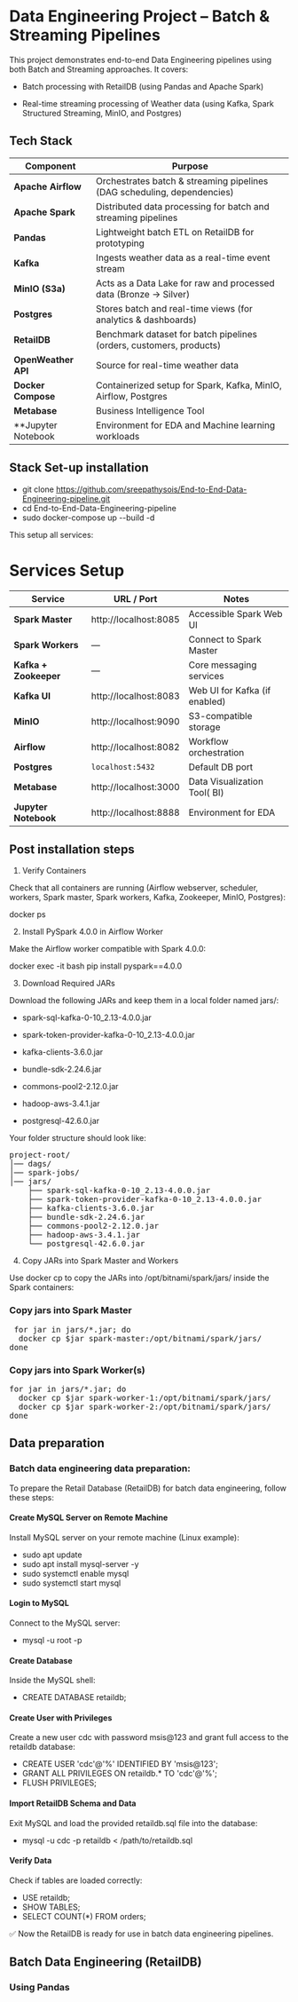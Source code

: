 #  Data Engineering Project – Batch & Streaming Pipelines

This project demonstrates end-to-end Data Engineering pipelines using both Batch and Streaming approaches. It covers:

* Batch processing with RetailDB (using Pandas and Apache Spark)

* Real-time streaming processing of Weather data (using Kafka, Spark Structured Streaming, MinIO, and Postgres)

## Tech Stack 
| Component           | Purpose                                                                 |
| ------------------- | ----------------------------------------------------------------------- |
| **Apache Airflow**  | Orchestrates batch & streaming pipelines (DAG scheduling, dependencies) |
| **Apache Spark**    | Distributed data processing for batch and streaming pipelines           |
| **Pandas**          | Lightweight batch ETL on RetailDB for prototyping                       |
| **Kafka**           | Ingests weather data as a real-time event stream                        |
| **MinIO (S3a)**     | Acts as a Data Lake for raw and processed data (Bronze → Silver)        |
| **Postgres**        | Stores batch and real-time views (for analytics & dashboards)           |
| **RetailDB**        | Benchmark dataset for batch pipelines (orders, customers, products)     |
| **OpenWeather API** | Source for real-time weather data                                       |
| **Docker Compose**  | Containerized setup for Spark, Kafka, MinIO, Airflow, Postgres          |
| **Metabase**        | Business Intelligence Tool                                              |
|**Jupyter Notebook   | Environment for EDA and Machine learning workloads                      |

## Stack Set-up installation

* git clone https://github.com/sreepathysois/End-to-End-Data-Engineering-pipeline.git
* cd End-to-End-Data-Engineering-pipeline
* sudo docker-compose up --build -d

This setup all services: 

# Services Setup

| Service        | URL / Port              | Notes                           |
|----------------|-------------------------|---------------------------------|
| **Spark Master** | http://localhost:8085   | Accessible Spark Web UI          |
| **Spark Workers** | —                     | Connect to Spark Master          |
| **Kafka + Zookeeper** | —                 | Core messaging services           |
| **Kafka UI**   | http://localhost:8083   | Web UI for Kafka (if enabled)    |
| **MinIO**      | http://localhost:9090   | S3-compatible storage            |
| **Airflow**    | http://localhost:8082   | Workflow orchestration           |
| **Postgres**   | `localhost:5432`        | Default DB port                  |
| **Metabase**   | http://localhost:3000   | Data Visualization Tool( BI)     |
| **Jupyter Notebook**| http://localhost:8888| Environment for EDA            |  


## Post installation steps   

1. Verify Containers

Check that all containers are running (Airflow webserver, scheduler, workers, Spark master, Spark workers, Kafka, Zookeeper, MinIO, Postgres):

docker ps  

2. Install PySpark 4.0.0 in Airflow Worker

Make the Airflow worker compatible with Spark 4.0.0:

docker exec -it <airflow-worker-container> bash
pip install pyspark==4.0.0  

3. Download Required JARs

Download the following JARs and keep them in a local folder named jars/:

* spark-sql-kafka-0-10_2.13-4.0.0.jar

* spark-token-provider-kafka-0-10_2.13-4.0.0.jar

* kafka-clients-3.6.0.jar

* bundle-sdk-2.24.6.jar

* commons-pool2-2.12.0.jar

* hadoop-aws-3.4.1.jar

* postgresql-42.6.0.jar

Your folder structure should look like:

<pre>project-root/
│── dags/
│── spark-jobs/
│── jars/
    ├── spark-sql-kafka-0-10_2.13-4.0.0.jar
    ├── spark-token-provider-kafka-0-10_2.13-4.0.0.jar
    ├── kafka-clients-3.6.0.jar
    ├── bundle-sdk-2.24.6.jar
    ├── commons-pool2-2.12.0.jar
    ├── hadoop-aws-3.4.1.jar
    └── postgresql-42.6.0.jar</pre>



4. Copy JARs into Spark Master and Workers

Use docker cp to copy the JARs into /opt/bitnami/spark/jars/ inside the Spark containers:

### Copy jars into Spark Master
<pre> for jar in jars/*.jar; do
  docker cp $jar spark-master:/opt/bitnami/spark/jars/
done </pre>

### Copy jars into Spark Worker(s)
<pre>for jar in jars/*.jar; do
  docker cp $jar spark-worker-1:/opt/bitnami/spark/jars/
  docker cp $jar spark-worker-2:/opt/bitnami/spark/jars/
done </pre> 


## Data preparation 

### Batch data engineering data preparation: 

To prepare the Retail Database (RetailDB) for batch data engineering, follow these steps:  

#### Create MySQL Server on Remote Machine

Install MySQL server on your remote machine (Linux example): 

* sudo apt update
* sudo apt install mysql-server -y
* sudo systemctl enable mysql
* sudo systemctl start mysql

#### Login to MySQL

Connect to the MySQL server: 

* mysql -u root -p

#### Create Database

Inside the MySQL shell:

* CREATE DATABASE retaildb;

#### Create User with Privileges

Create a new user cdc with password msis@123 and grant full access to the retaildb database:

* CREATE USER 'cdc'@'%' IDENTIFIED BY 'msis@123';
* GRANT ALL PRIVILEGES ON retaildb.* TO 'cdc'@'%';
* FLUSH PRIVILEGES;

#### Import RetailDB Schema and Data

Exit MySQL and load the provided retaildb.sql file into the database:

* mysql -u cdc -p retaildb < /path/to/retaildb.sql

#### Verify Data

Check if tables are loaded correctly:

* USE retaildb;
* SHOW TABLES;
* SELECT COUNT(*) FROM orders;


✅ Now the RetailDB is ready for use in batch data engineering pipelines.

## Batch Data Engineering (RetailDB) 

### Using Pandas

  




